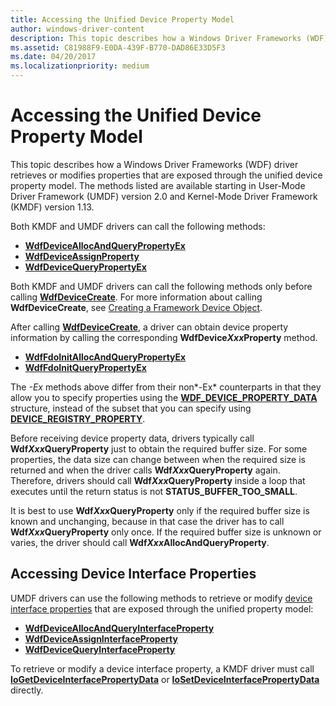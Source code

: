```yaml
---
title: Accessing the Unified Device Property Model
author: windows-driver-content
description: This topic describes how a Windows Driver Frameworks (WDF) driver retrieves or modifies properties that are exposed through the unified device property model.
ms.assetid: C81988F9-E0DA-439F-B770-DAD86E33D5F3
ms.date: 04/20/2017
ms.localizationpriority: medium
---
```


# Accessing the Unified Device Property Model


This topic describes how a Windows Driver Frameworks (WDF) driver retrieves or modifies properties that are exposed through the unified device property model. The methods listed are available starting in User-Mode Driver Framework (UMDF) version 2.0 and Kernel-Mode Driver Framework (KMDF) version 1.13.

Both KMDF and UMDF drivers can call the following methods:

-   [**WdfDeviceAllocAndQueryPropertyEx**](https://msdn.microsoft.com/library/windows/hardware/dn265599)
-   [**WdfDeviceAssignProperty**](https://msdn.microsoft.com/library/windows/hardware/dn265601)
-   [**WdfDeviceQueryPropertyEx**](https://msdn.microsoft.com/library/windows/hardware/dn265608)

Both KMDF and UMDF drivers can call the following methods only before calling [**WdfDeviceCreate**](https://msdn.microsoft.com/library/windows/hardware/ff545926). For more information about calling **WdfDeviceCreate**, see [Creating a Framework Device Object](creating-a-framework-device-object.md).

After calling [**WdfDeviceCreate**](https://msdn.microsoft.com/library/windows/hardware/ff545926), a driver can obtain device property information by calling the corresponding **WdfDevice*Xxx*Property** method.

-   [**WdfFdoInitAllocAndQueryPropertyEx**](https://msdn.microsoft.com/library/windows/hardware/dn265612)
-   [**WdfFdoInitQueryPropertyEx**](https://msdn.microsoft.com/library/windows/hardware/dn265613)

The *-Ex* methods above differ from their non*-Ex* counterparts in that they allow you to specify properties using the [**WDF\_DEVICE\_PROPERTY\_DATA**](https://msdn.microsoft.com/library/windows/hardware/dn265632) structure, instead of the subset that you can specify using [**DEVICE\_REGISTRY\_PROPERTY**](https://msdn.microsoft.com/library/windows/hardware/ff543171).

Before receiving device property data, drivers typically call **Wdf*Xxx*QueryProperty** just to obtain the required buffer size. For some properties, the data size can change between when the required size is returned and when the driver calls **Wdf*Xxx*QueryProperty** again. Therefore, drivers should call **Wdf*Xxx*QueryProperty** inside a loop that executes until the return status is not **STATUS\_BUFFER\_TOO\_SMALL**.

It is best to use **Wdf*Xxx*QueryProperty** only if the required buffer size is known and unchanging, because in that case the driver has to call **Wdf*Xxx*QueryProperty** only once. If the required buffer size is unknown or varies, the driver should call **Wdf*Xxx*AllocAndQueryProperty**.

## Accessing Device Interface Properties


UMDF drivers can use the following methods to retrieve or modify [device interface properties](https://msdn.microsoft.com/library/windows/hardware/ff541409) that are exposed through the unified property model:

-   [**WdfDeviceAllocAndQueryInterfaceProperty**](https://msdn.microsoft.com/library/windows/hardware/dn265598)
-   [**WdfDeviceAssignInterfaceProperty**](https://msdn.microsoft.com/library/windows/hardware/dn265600)
-   [**WdfDeviceQueryInterfaceProperty**](https://msdn.microsoft.com/library/windows/hardware/dn265607)

To retrieve or modify a device interface property, a KMDF driver must call [**IoGetDeviceInterfacePropertyData**](https://msdn.microsoft.com/library/windows/hardware/hh439313) or [**IoSetDeviceInterfacePropertyData**](https://msdn.microsoft.com/library/windows/hardware/hh439388) directly.

 

 





